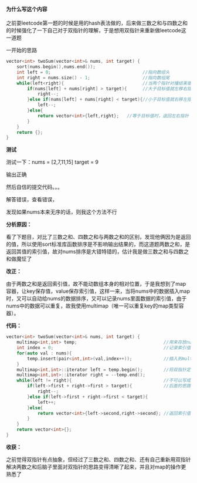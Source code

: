 #### 为什么写这个内容

之前耍leetcode第一题的时候是用的hash表法做的，后来做三数之和与四数之和的时候强化了一下自己对于双指针的理解，于是想用双指针来重新做leetcode这一道题

一开始的思路

```c++
vector<int> twoSum(vector<int>& nums, int target) {
	sort(nums.begin(),nums.end());					
    int left = 0;									//指向数组头
    int right = nums.size() - 1;					//指向数组尾
    while(left<right){ 								//当两个指针对撞结束循环
        if(nums[left] + nums[right] > target){		//大于目标值就左移右指针
            right--;
        }else if(nums[left] + nums[right] < target){//小于目标值就右移左指针
            left--;
        }else{
            return vector<int>{left,right};   //等于目标值时，返回左右指针  其实写这个的时候已经感觉有点不对劲了
        }
    }
    return {};
}

```

**测试**

测试一下：nums = [2,7,11,15]   target = 9

输出正确

然后自信的提交代码。。。

解答错误，查看错误，

发现如果nums本来无序的话，则我这个方法不行

**分析原因：**

看了下题目，对比了三数之和、四数之和与两数之和的区别，发现他俩因为是返回的值，所以使用sort标准库函数排序是不影响输出结果的，而这道题两数之和，是返回其值的索引值，故对nums排序是大错特错的，估计我是做三数之和与四数之和做魔怔了

**改正：**

由于两数之和是返回索引值，故不能动数组本身的相对位置，于是我想到了map容器，让key保存值，value保存索引值，这样一来，当将nums中的数据插入map时，又可以自动给nums的数据排序，又可以记录nums里面数据的索引值，由于nums中的数据可以重复，故我使用multimap（唯一可以重复key的map类型容器）。

**代码：**

```c++
vector<int> twoSum(vector<int>& nums, int target) {
    multimap<int,int> temp;  								//用来存放nums的值和索引值
    int index = 0;											//记录索引值			
    for(auto val : nums){
        temp.insert(pair<int,int>(val,index++));			//插入到multimap中自动排序的操作			
    }
    multimap<int,int>::iterator left = temp.begin();		//将双指针定义为迭代器
    multimap<int,int>::iterator right = --temp.end();		
    while(left != right){									//不可以写成left<right 该迭代器没有定义此操作
        if(left->first + right->first > target){			//后面的思路就与上面的思路一样
            right--;
        }else if(left->first + right->first < target){
            left++;
        }else{
            return vector<int>{left->second,right->second}; //返回索引值
        }
    }
    return vector<int>{};
}
```

**收获：**

之前觉得双指针有点抽象，但经过了三数之和、四数之和、还有自己重新用双指针解决两数之和后脑子里面对双指针的思路变得清晰了起来，并且对map的操作更熟悉了